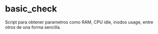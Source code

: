 # basic_check
Script para obtener parametros como RAM, CPU idle, inodos usage, entre otros de una forma sencilla.
